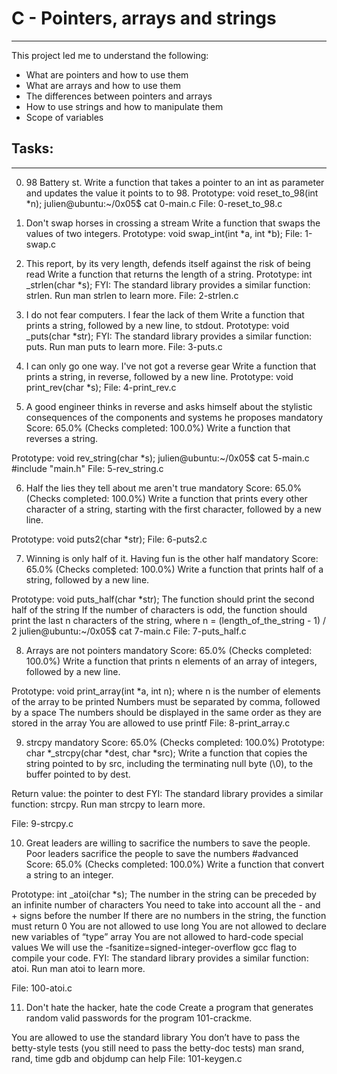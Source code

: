 # C - Pointers, arrays and strings
***
This project led me to understand the following:
* What are pointers and how to use them
* What are arrays and how to use them
* The differences between pointers and arrays
* How to use strings and how to manipulate them
* Scope of variables

## Tasks:
***
0. 98 Battery st.
Write a function that takes a pointer to an int as parameter and updates the value it points to to 98.
Prototype: void reset_to_98(int *n);
julien@ubuntu:~/0x05$ cat 0-main.c
File: 0-reset_to_98.c
    
1. Don't swap horses in crossing a stream
Write a function that swaps the values of two integers.
Prototype: void swap_int(int *a, int *b);
File: 1-swap.c
   
2. This report, by its very length, defends itself against the risk of being read
Write a function that returns the length of a string.
Prototype: int _strlen(char *s);
FYI: The standard library provides a similar function: strlen. Run man strlen to learn more.
File: 2-strlen.c
   
3. I do not fear computers. I fear the lack of them
Write a function that prints a string, followed by a new line, to stdout.
Prototype: void _puts(char *str);
FYI: The standard library provides a similar function: puts. Run man puts to learn more.
File: 3-puts.c
   
4. I can only go one way. I've not got a reverse gear
Write a function that prints a string, in reverse, followed by a new line.
Prototype: void print_rev(char *s);
File: 4-print_rev.c
   
5. A good engineer thinks in reverse and asks himself about the stylistic consequences of the components and systems he proposes
mandatory
Score: 65.0% (Checks completed: 100.0%)
Write a function that reverses a string.

Prototype: void rev_string(char *s);
julien@ubuntu:~/0x05$ cat 5-main.c
#include "main.h"
File: 5-rev_string.c
   
6. Half the lies they tell about me aren't true
mandatory
Score: 65.0% (Checks completed: 100.0%)
Write a function that prints every other character of a string, starting with the first character, followed by a new line.

Prototype: void puts2(char *str);
File: 6-puts2.c
   
7. Winning is only half of it. Having fun is the other half
mandatory
Score: 65.0% (Checks completed: 100.0%)
Write a function that prints half of a string, followed by a new line.

Prototype: void puts_half(char *str);
The function should print the second half of the string
If the number of characters is odd, the function should print the last n characters of the string, where n = (length_of_the_string - 1) / 2
julien@ubuntu:~/0x05$ cat 7-main.c
File: 7-puts_half.c
   
8. Arrays are not pointers
mandatory
Score: 65.0% (Checks completed: 100.0%)
Write a function that prints n elements of an array of integers, followed by a new line.

Prototype: void print_array(int *a, int n);
where n is the number of elements of the array to be printed
Numbers must be separated by comma, followed by a space
The numbers should be displayed in the same order as they are stored in the array
You are allowed to use printf
File: 8-print_array.c
   
9. strcpy
mandatory
Score: 65.0% (Checks completed: 100.0%)
Prototype: char *_strcpy(char *dest, char *src);
Write a function that copies the string pointed to by src, including the terminating null byte (\0), to the buffer pointed to by dest.

Return value: the pointer to dest
FYI: The standard library provides a similar function: strcpy. Run man strcpy to learn more.

File: 9-strcpy.c
   
10. Great leaders are willing to sacrifice the numbers to save the people. Poor leaders sacrifice the people to save the numbers
#advanced
Score: 65.0% (Checks completed: 100.0%)
Write a function that convert a string to an integer.

Prototype: int _atoi(char *s);
The number in the string can be preceded by an infinite number of characters
You need to take into account all the - and + signs before the number
If there are no numbers in the string, the function must return 0
You are not allowed to use long
You are not allowed to declare new variables of “type” array
You are not allowed to hard-code special values
We will use the -fsanitize=signed-integer-overflow gcc flag to compile your code.
FYI: The standard library provides a similar function: atoi. Run man atoi to learn more.

File: 100-atoi.c
   
11. Don't hate the hacker, hate the code
Create a program that generates random valid passwords for the program 101-crackme.

You are allowed to use the standard library
You don’t have to pass the betty-style tests (you still need to pass the betty-doc tests)
man srand, rand, time
gdb and objdump can help
File: 101-keygen.c
